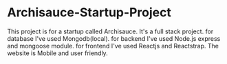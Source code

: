 # Archisauce-Startup-Project
This project is for a startup called Archisauce.
It's a full stack project. 
for database I've used Mongodb(local).
for backend I've used Node.js express and mongoose module.
for frontend I've used Reactjs and Reactstrap.
The website is Mobile and user friendly.
